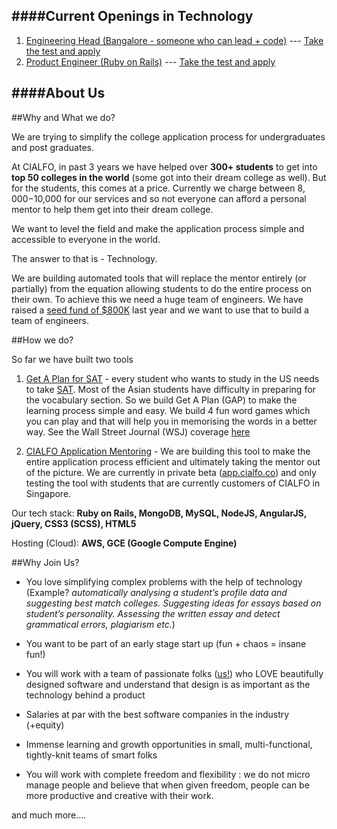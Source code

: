 ####Current Openings in Technology
---

1. [Engineering Head (Bangalore - someone who can lead + code)](https://angel.co/cialfo/jobs/93719-engineering-head-code-lead) --- [Take the test and apply](https://github.com/cialfo/hiring/tree/master/ruby_rails)
2. [Product Engineer (Ruby on Rails)](https://angel.co/cialfo/jobs/94036-product-engineer) --- [Take the test and apply](https://github.com/cialfo/hiring/tree/master/ruby_rails)

####About Us
---

##Why and What we do?

We are trying to simplify the college application process for undergraduates and post graduates.

At CIALFO, in past 3 years we have helped over **300+ students** to get into **top 50 colleges in the world** (some got into their dream college as well). But for the students, this comes at a price. Currently we charge between $8,000-$10,000 for our services and so not everyone can afford a personal mentor to help them get into their dream college. 

We want to level the field and make the application process simple and accessible to everyone in the world. 

The answer to that is - Technology.

We are building automated tools that will replace the mentor entirely (or partially) from the equation allowing students to do the entire process on their own. To achieve this we need a huge team of engineers. We have raised a [seed fund of $800K](http://e27.co/singapore-based-edutech-startup-cialfo-raises-us800k-in-seed-funding-20141030/) last year and we want to use that to build a team of engineers.

##How we do?   

So far we have built two tools

1. [Get A Plan for SAT](http://getaplan.sitforsat.com?utm_source=github&utm_medium=how_we_do&utm_campaign=hiring) - every student who wants to study in the US needs to take [SAT](https://en.wikipedia.org/wiki/SAT). Most of the Asian students have difficulty in preparing for the vocabulary section. So we build Get A Plan (GAP) to make the learning process simple and easy. We build 4 fun word games which you can play and that will help you in memorising the words in a better way. See the Wall Street Journal (WSJ) coverage [here](http://www.wsj.com/video/can-vocabulary-apps-boost-sat-scores/A979447B-4C98-4459-A3D6-A5AAA8512748.html)

2. [CIALFO Application Mentoring](http://cialfo.co?force=true&utm_source=github&utm_medium=how_we_do&utm_campaign=hiring) - We are building this tool to make the entire application process efficient and ultimately taking the mentor out of the picture. We are currently in private beta ([app.cialfo.co](http://app.cialfo.co?utm_source=github&utm_medium=how_we_do&utm_campaign=hiring)) and only testing the tool with students that are currently customers of CIALFO in Singapore.

Our tech stack: **Ruby on Rails, MongoDB, MySQL, NodeJS, AngularJS, jQuery, CSS3 (SCSS), HTML5**

Hosting (Cloud): **AWS, GCE (Google Compute Engine)**

##Why Join Us?

* You love simplifying complex problems with the help of technology (Example? *automatically analysing a student’s profile data and suggesting best match colleges. Suggesting ideas for essays based on student’s personality. Assessing the written essay and detect grammatical errors, plagiarism etc.*)

* You want to be part of an early stage start up (fun + chaos = insane fun!)

* You will work with a team of passionate folks ([us!](http://cialfogroup.com/#team)) who LOVE beautifully designed software and understand that design is as important as the technology behind a product

* Salaries at par with the best software companies in the industry (+equity)

* Immense learning and growth opportunities in small, multi-functional, tightly-knit teams of smart folks

* You will work with complete freedom and flexibility : we do not micro manage people and believe that when given freedom, people can be more productive and creative with their work.

and much more….
